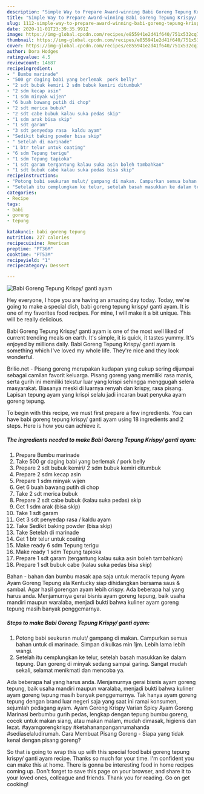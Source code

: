 ```yaml
---
description: "Simple Way to Prepare Award-winning Babi Goreng Tepung Krispy/ ganti ayam"
title: "Simple Way to Prepare Award-winning Babi Goreng Tepung Krispy/ ganti ayam"
slug: 1112-simple-way-to-prepare-award-winning-babi-goreng-tepung-krispy-ganti-ayam
date: 2020-11-01T23:39:35.991Z
image: https://img-global.cpcdn.com/recipes/e855941e2d41f640/751x532cq70/babi-goreng-tepung-krispy-ganti-ayam-foto-resep-utama.jpg
thumbnail: https://img-global.cpcdn.com/recipes/e855941e2d41f640/751x532cq70/babi-goreng-tepung-krispy-ganti-ayam-foto-resep-utama.jpg
cover: https://img-global.cpcdn.com/recipes/e855941e2d41f640/751x532cq70/babi-goreng-tepung-krispy-ganti-ayam-foto-resep-utama.jpg
author: Dora Hodges
ratingvalue: 4.5
reviewcount: 14687
recipeingredient:
- " Bumbu marinade"
- "500 gr daging babi yang berlemak  pork belly"
- "2 sdt bubuk kemiri 2 sdm bubuk kemiri ditumbuk"
- "2 sdm kecap asin"
- "1 sdm minyak wijen"
- "6 buah bawang putih di chop"
- "2 sdt merica bubuk"
- "2 sdt cabe bubuk kalau suka pedas skip"
- "1 sdm arak bisa skip"
- "1 sdt garam"
- "3 sdt penyedap rasa  kaldu ayam"
- "Sedikit baking powder bisa skip"
- " Setelah di marinade"
- "1 btr telur untuk coating"
- "6 sdm Tepung terigu"
- "1 sdm Tepung tapioka"
- "1 sdt garam tergantung kalau suka asin boleh tambahkan"
- "1 sdt bubuk cabe kalau suka pedas bisa skip"
recipeinstructions:
- "Potong babi seukuran mulut/ gampang di makan. Campurkan semua bahan untuk di marinade. Simpan dikulkas min 1jm. Lebih lama lebih wangi."
- "Setelah itu cemplungkan ke telur, setelah basah masukkan ke dalam tepung. Dan goreng di minyak sedang sampai garing. Sangat mudah sekali, selamat menikmati dan mencoba ya."
categories:
- Recipe
tags:
- babi
- goreng
- tepung

katakunci: babi goreng tepung 
nutrition: 227 calories
recipecuisine: American
preptime: "PT36M"
cooktime: "PT53M"
recipeyield: "1"
recipecategory: Dessert

---
```



![Babi Goreng Tepung Krispy/ ganti ayam](https://img-global.cpcdn.com/recipes/e855941e2d41f640/751x532cq70/babi-goreng-tepung-krispy-ganti-ayam-foto-resep-utama.jpg)

Hey everyone, I hope you are having an amazing day today. Today, we're going to make a special dish, babi goreng tepung krispy/ ganti ayam. It is one of my favorites food recipes. For mine, I will make it a bit unique. This will be really delicious.

Babi Goreng Tepung Krispy/ ganti ayam is one of the most well liked of current trending meals on earth. It's simple, it is quick, it tastes yummy. It's enjoyed by millions daily. Babi Goreng Tepung Krispy/ ganti ayam is something which I've loved my whole life. They're nice and they look wonderful.

Brilio.net - Pisang goreng merupakan kudapan yang cukup sering dijumpai sebagai camilan favorit keluarga. Pisang goreng yang memiliki rasa manis, serta gurih ini memiliki tekstur luar yang krispi sehingga menggugah selera masyarakat. Biasanya meski di luarnya renyah dan krispy, rasa pisang. Lapisan tepung ayam yang krispi selalu jadi incaran buat penyuka ayam goreng tepung.


To begin with this recipe, we must first prepare a few ingredients. You can have babi goreng tepung krispy/ ganti ayam using 18 ingredients and 2 steps. Here is how you can achieve it.

<!--inarticleads1-->

##### The ingredients needed to make Babi Goreng Tepung Krispy/ ganti ayam:

1. Prepare  Bumbu marinade
1. Take 500 gr daging babi yang berlemak / pork belly
1. Prepare 2 sdt bubuk kemiri/ 2 sdm bubuk kemiri ditumbuk
1. Prepare 2 sdm kecap asin
1. Prepare 1 sdm minyak wijen
1. Get 6 buah bawang putih di chop
1. Take 2 sdt merica bubuk
1. Prepare 2 sdt cabe bubuk (kalau suka pedas) skip
1. Get 1 sdm arak (bisa skip)
1. Take 1 sdt garam
1. Get 3 sdt penyedap rasa / kaldu ayam
1. Take Sedikit baking powder (bisa skip)
1. Take  Setelah di marinade
1. Get 1 btr telur untuk coating
1. Make ready 6 sdm Tepung terigu
1. Make ready 1 sdm Tepung tapioka
1. Prepare 1 sdt garam (tergantung kalau suka asin boleh tambahkan)
1. Prepare 1 sdt bubuk cabe (kalau suka pedas bisa skip)


Bahan - bahan dan bumbu masak apa saja untuk meracik tepung Ayam Ayam Goreng Tepung ala Kentucky siap dihidangkan bersama saus &amp; sambal. Agar hasil gorengan ayam lebih crispy. Ada beberapa hal yang harus anda. Menjamurnya gerai bisnis ayam goreng tepung, baik usaha mandiri maupun waralaba, menjadi bukti bahwa kuliner ayam goreng tepung masih banyak penggemarnya. 

<!--inarticleads2-->

##### Steps to make Babi Goreng Tepung Krispy/ ganti ayam:

1. Potong babi seukuran mulut/ gampang di makan. Campurkan semua bahan untuk di marinade. Simpan dikulkas min 1jm. Lebih lama lebih wangi.
1. Setelah itu cemplungkan ke telur, setelah basah masukkan ke dalam tepung. Dan goreng di minyak sedang sampai garing. Sangat mudah sekali, selamat menikmati dan mencoba ya.


Ada beberapa hal yang harus anda. Menjamurnya gerai bisnis ayam goreng tepung, baik usaha mandiri maupun waralaba, menjadi bukti bahwa kuliner ayam goreng tepung masih banyak penggemarnya. Tak hanya ayam goreng tepung dengan brand luar negeri saja yang saat ini ramai konsumen, sejumlah pedagang ayam. Ayam Goreng Krispy Varian Spicy Ayam Goreng Marinasi berbumbu gurih pedas, lengkap dengan tepung bumbu goreng, cocok untuk makan siang, atau makan malam, mudah dimasak, higienis dan lezat. #ayamgorengkrispy #ketahananpanganrumahanda #sediaselaludirumah. Cara Membuat Pisang Goreng - Siapa yang tidak kenal dengan pisang goreng? 

So that is going to wrap this up with this special food babi goreng tepung krispy/ ganti ayam recipe. Thanks so much for your time. I'm confident you can make this at home. There is gonna be interesting food in home recipes coming up. Don't forget to save this page on your browser, and share it to your loved ones, colleague and friends. Thank you for reading. Go on get cooking!
